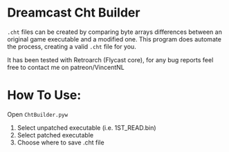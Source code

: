 # Dreamcast Cht Builder

`.cht` files can be created by comparing byte arrays differences between an original game executable and a modified one.
This program does automate the process, creating a valid `.cht` file for you.

It has been tested with Retroarch (Flycast core), for any bug reports feel free to contact me on patreon/VincentNL

# How To Use:

Open `ChtBuilder.pyw`

1) Select unpatched executable (i.e. 1ST_READ.bin)
2) Select patched executable
3) Choose where to save .cht file
